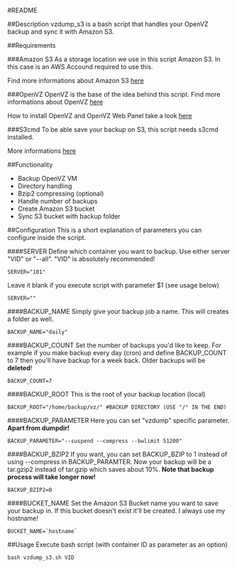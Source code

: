 #README

##Description
vzdump_s3 is a bash script that handles your OpenVZ backup and sync it with Amazon S3. 

##Requirements

###Amazon S3
As a storage location we use in this script Amazon S3. In this case is an AWS Accound required to use this.

Find more informations about Amazon S3 [here](http://aws.amazon.com/de/s3/)

###OpenVZ
OpenVZ is the base of the idea behind this script. Find more informations about OpenVZ [here](http://wiki.openvz.org/Main_Page)

How to install OpenVZ and OpenVZ Web Panel take a look [here](http://www.howtoforge.com/virtual-multiserver-environment-with-dedicated-web-mysql-email-dns-servers-on-debian-squeeze-with-ispconfig-3)

###S3cmd
To be able save your backup on S3, this script needs s3cmd installed.

More informations [here](http://s3tools.org/s3cmd)

##Functionality

- Backup OpenVZ VM
- Directory handling
- Bzip2 compressing (optional)
- Handle number of backups
- Create Amazon S3 bucket
- Sync S3 bucket with backup folder

##Configuration
This is a short explanation of parameters you can configure inside the script.

####SERVER
Define which container you want to backup. Use either server "VID" or "--all". "VID" is absolutely recommended!

	SERVER="101"
	
Leave it blank if you execute script with parameter $1 (see usage below)

	SERVER=""

####BACKUP_NAME
Simply give your backup job a name. This will creates a folder as well.

	BACKUP_NAME="daily"

####BACKUP_COUNT
Set the number of backups you'd like to keep. For example if you make backup every day (cron) and define BACKUP_COUNT to 7 then you'll have backup for a week back. Older backups will be **deleted**!

	BACKUP_COUNT=7

####BACKUP_ROOT
This is the root of your backup location (local)

	BACKUP_ROOT="/home/backup/vz/" #BACKUP DIRECTORY (USE "/" IN THE END)

####BACKUP_PARAMETER
Here you can set "vzdump" specific parameter. **Apart from dumpdir!**
	
	BACKUP_PARAMETER="--suspend --compress --bwlimit 51200"

####BACKUP_BZIP2
If you want, you can set BACKUP_BZIP to 1 instead of using --compress in BACKUP_PARAMTER. Now your backup will be a tar.gzip2 instead of tar.gzip which saves about 10%. **Note that backup process will take longer now!**

	BACKUP_BZIP2=0

####BUCKET_NAME
Set the Amazon S3 Bucket name you want to save your backup in. If this bucket doesn't exist it'll be created. I always use my hostname!

	BUCKET_NAME=`hostname`


##Usage
Execute bash script (with container ID as parameter as an option)

	bash vzdump_s3.sh VID
	
	